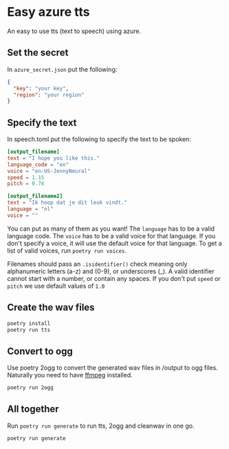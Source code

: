 # Easy azure tts

An easy to use tts (text to speech) using azure.

## Set the secret


In `azure_secret.json` put the following:
```json
{
  "key": "your key",
  "region": "your region"
}
```

## Specify the text
In speech.toml put the following to specify the text to be spoken:

```toml
[output_filename]
text = "I hope you like this."
language_code = "en"
voice = "en-US-JennyNeural"
speed = 1.15
pitch = 0.78

[output_filename2]
text = "Ik hoop dat je dit leuk vindt."
language = "nl"
voice = ""
```
You can put as many of them as you want! The `language` has to be a valid language code. The `voice` has to be a valid voice for that language. 
If you don't specify a voice, it will use the default voice for that language. To get a list of valid voices, run `poetry run voices`. 

Filenames should pass an `.isidentifier()` check meaning only alphanumeric letters (a-z) and (0-9), or underscores (_). A valid identifier cannot start with a number, or contain any spaces. 
If you don't put `speed` or `pitch` we use default values of `1.0` 

## Create the wav files

```bash
poetry install
poetry run tts
```

## Convert to ogg

Use poetry 2ogg to convert the generated wav files in /output to ogg files. Naturally you need to have [ffmpeg](https://ffmpeg.org/) installed.

```bash
poetry run 2ogg
```

## All together

Run `poetry run generate` to run tts, 2ogg and cleanwav in one go.

```bash
poetry run generate
```
